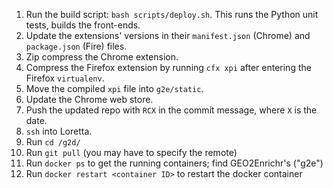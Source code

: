 1. Run the build script: `bash scripts/deploy.sh`. This runs the Python unit tests, builds the front-ends.
2. Update the extensions' versions in their `manifest.json` (Chrome) and `package.json` (Fire) files.
3. Zip compress the Chrome extension.
4. Compress the Firefox extension by running `cfx xpi` after entering the Firefox `virtualenv`.
5. Move the compiled `xpi` file into `g2e/static`.
6. Update the Chrome web store.
7. Push the updated repo with `RCX` in the commit message, where `X` is the date.
8. `ssh` into Loretta.
9. Run `cd /g2d/`
10. Run `git pull` (you may have to specify the remote)
11. Run `docker ps` to get the running containers; find GEO2Enrichr's ("g2e")
12. Run `docker restart <container ID>` to restart the docker container
